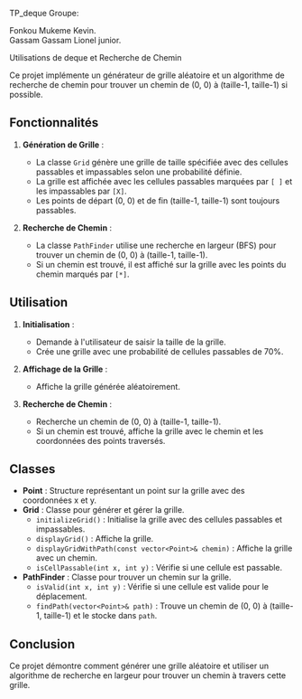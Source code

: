 TP_deque
Groupe:

Fonkou Mukeme Kevin.  
Gassam Gassam Lionel junior.  



Utilisations de deque et Recherche de Chemin

Ce projet implémente un générateur de grille aléatoire et un algorithme de recherche de chemin pour trouver un chemin de (0, 0) à (taille-1, taille-1) si possible.

## Fonctionnalités

1. **Génération de Grille** :
   - La classe `Grid` génère une grille de taille spécifiée avec des cellules passables et impassables selon une probabilité définie.
   - La grille est affichée avec les cellules passables marquées par `[ ]` et les impassables par `[X]`.
   - Les points de départ (0, 0) et de fin (taille-1, taille-1) sont toujours passables.

2. **Recherche de Chemin** :
   - La classe `PathFinder` utilise une recherche en largeur (BFS) pour trouver un chemin de (0, 0) à (taille-1, taille-1).
   - Si un chemin est trouvé, il est affiché sur la grille avec les points du chemin marqués par `[*]`.

## Utilisation

1. **Initialisation** :
   - Demande à l'utilisateur de saisir la taille de la grille.
   - Crée une grille avec une probabilité de cellules passables de 70%.

2. **Affichage de la Grille** :
   - Affiche la grille générée aléatoirement.

3. **Recherche de Chemin** :
   - Recherche un chemin de (0, 0) à (taille-1, taille-1).
   - Si un chemin est trouvé, affiche la grille avec le chemin et les coordonnées des points traversés.

## Classes

- **Point** : Structure représentant un point sur la grille avec des coordonnées x et y.
- **Grid** : Classe pour générer et gérer la grille.
  - `initializeGrid()` : Initialise la grille avec des cellules passables et impassables.
  - `displayGrid()` : Affiche la grille.
  - `displayGridWithPath(const vector<Point>& chemin)` : Affiche la grille avec un chemin.
  - `isCellPassable(int x, int y)` : Vérifie si une cellule est passable.
- **PathFinder** : Classe pour trouver un chemin sur la grille.
  - `isValid(int x, int y)` : Vérifie si une cellule est valide pour le déplacement.
  - `findPath(vector<Point>& path)` : Trouve un chemin de (0, 0) à (taille-1, taille-1) et le stocke dans `path`.

## Conclusion

Ce projet démontre comment générer une grille aléatoire et utiliser un algorithme de recherche en largeur pour trouver un chemin à travers cette grille.
